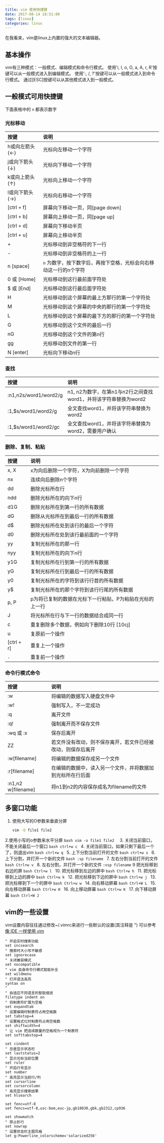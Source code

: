 ```yaml
---
title: vim 使用快捷键
date: 2017-08-14 18:51:00
tags: [linux]
categories: linux
---
```


在我看来，vim是linux上内置的强大的文本编辑器。
## 基本操作
vim有三种模式：一般模式、编辑模式和命令行模式。
使用'i, I, o, O, a, A, r, R'按键可以从一般模式进入到编辑模式。
使用':, /, ?'按键可以从一般模式进入到命令行模式。
通过\[ESC\]按键可以从其他模式进入到一般模式。
## 一般模式可用快捷键
下面表格中的 `n` 都表示数字
### 光标移动
按键            | 说明
:---------------|:---------------
h或向左箭头(←)  | 光标向左移动一个字符
j或向下箭头(↓)  | 光标向下移动一个字符
k或向上箭头(↑)   | 光标向上移动一个字符
l或向下箭头(→)  | 光标向右移动一个字符
[ctrl + f]      | 屏幕向下移动一页，同[page down]
[ctrl + b]      | 屏幕向上移动一页，同[page up]
[ctrl + d]      | 屏幕向下移动半页
[ctrl + u]      | 屏幕向上移动半页
    +           | 光标移动到非空格符的下一行
    -           | 光标移动到非空格符的上一行
n [space]       | `n` 为数字，按下数字后，再按下空格，光标会向右移动这一行的n个字符
0 或 [Home]     | 光标移动到这行最前面字符处
$ 或 [End]      | 光标移动到这行最后面字符处
H               | 光标移动到这个屏幕的最上方那行的第一个字符处
M               | 光标移动到这个屏幕的中央的那行的第一个字符处
L               | 光标移动到这个屏幕的最下方的那行的第一个字符处
G               | 光标移动到这个文件的最后一行
nG              | 光标移动到这个文件的第n行
gg              | 光标移动到文件的第一行
N [enter]       | 光标向下移动n行
### 查找

按键            | 说明
:---------------|:---------------
:n1,n2s/word1/word2/g | n1, n2为数字，在第n1与n2行之间查找word1，并将该字符串替换为word2
:1,$s/word1/word2/g | 全文查找word1，并将该字符串替换为word2
:1,$s/word1/word2/gc | 全文查找word1，并将该字符串替换为word2，需要用户确认

### 删除、复制、粘贴
按键            | 说明
:---------------|:---------------
x, X            | x为向后删除一个字符，X为向前删除一个字符
nx              | 连续向后删除n个字符
dd              | 删除光标所在行
ndd             | 删除光标所在的向下n行
d1G             | 删除光标所在到第一行的所有数据
dG              | 删除从光标所在到最后一行的所有数据
d$              | 删除光标所在处到该行的最后一个字符
d0              | 删除光标所在处到该行最前面的一个字符
yy              | 复制光标所在的那一行
nyy             | 复制光标所在的向下n行
y1G             | 复制光标所在行到第一行的所有数据
yG              | 复制光标所在行到最后一行的所有数据
y0              | 复制光标所在的字符到该行行首的所有数据
y$              | 复制光标所在的那个字符到该行行尾的所有数据
p, P            | p为将已复制的数据在光标下一行粘贴，P为粘贴在光标的上一行
J               | 将光标所在行与下一行的数据结合成同一行
c               | 重复删除多个数据，例如向下删除10行 [10cj]
u               | 复原前一个操作
[ctrl + r]      | 重复上一个操作
 `.`            | 重复前一个操作

### 命令行模式命令
按键            | 说明
:---------------|:---------------
:w              | 将编辑的数据写入硬盘文件中
:w!             | 强制写入，不一定成功
:q              | 离开文件
:q!             | 强制离开而不保存文件
:wq 或 :x       | 保存后离开
ZZ              | 若文件没有改动，则不保存离开，若文件已经被改动，则保存后离开
:w[filename]    | 将编辑的数据保存成另一个文件
:r[filename]    | 在编辑的数据中，读入另一个文件，并将数据加到光标所在行后面
:n1,n2 w[filename] | 将n1到n2的内容保存成名为filename的文件

## 多窗口功能
1. 使用大写的O参数来垂直分屏
    ```bash
    vim -O file1 file2
    ```
2.使用小写的o参数来水平分屏
    ```bash
    vim -o file1 file2 
    ```
3. 关闭当前窗口，不能关闭最后一个窗口
    ```bash
    ctrl+w c
    ```
4. 关闭当前窗口，如果只剩下最后一个了，则退出vim
    ```bash
    ctrl+w q
    ```
5. 上下分割当前打开的文件
    ```bash
    ctrl+w s
    ```
6. 上下分割，并打开一个新的文件
    ```bash
    :sp filename
    ```
7. 左右分割当前打开的文件
    ```bash
    Ctrl+w v
    ```
8. 左右分割，并打开一个新的文件
    ```
    :vsp filename
    ```
9 把光标移到右边的屏
    ```bash
    Ctrl+w l
    ```
10. 把光标移到左边的屏中
    ```bash
    Ctrl+w h
    ```
11. 把光标移到上边的屏中
    ```bash
    Ctrl+w k
    ```
12. 把光标移到下边的屏中
    ```bash
    Ctrl+w j
    ```
13. 把光标移到下一个的屏中
    ```bash
    Ctrl+w w
    ```
14. 向右移动屏幕
    ```bash
    Ctrl+W L
    ```
15. 向左移动屏幕
    ```bash
    Ctrl+w H
    ```
16. 向上移动屏幕
    ```bash
    Ctrl+w K
    ```
17. 向下移动屏幕
    ```bash
    Ctrl+W J
    ```

## vim的一些设置
vim设置内容往往通过修改~/.vimrc来进行一些默认的设置(其注释是 ")
可以参考[像 IDE 一样使用 vim](https://github.com/yangyangwithgnu/use_vim_as_ide)
```vimrc
" 开启实时搜索功能
set incsearch
" 搜索时大小写不敏感
set ignorecase
" 关闭兼容模式
set nocompatible
" vim 自身命令行模式智能补全
set wildmenu
" 打开语法高亮
syntax on
" 
" 自适应不同语言的智能缩进
filetype indent on
" 将制表符扩展为空格
set expandtab
" 设置编辑时制表符占用空格数
set tabstop=4
" 设置格式化时制表符占用空格数
set shiftwidth=4
" 让 vim 把连续数量的空格视为一个制表符
set softtabstop=4
 
set cindent
" 总是显示状态栏
set laststatus=2
" 显示光标当前位置
set ruler
" 开启行号显示
set number
" 高亮显示当前行/列
set cursorline
set cursorcolumn
" 高亮显示搜索结果
set hlsearch

set fenc=utf-8
set fencs=utf-8,usc-bom,euc-jp,gb18030,gbk,gb2312,cp936

set showmatch
" 禁止折行
set nowrap
" 设置状态栏主题风格
let g:Powerline_colorscheme='solarized256'
```
